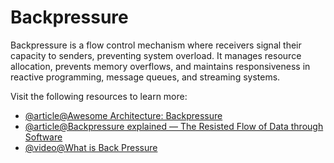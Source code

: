 # Backpressure

Backpressure is a flow control mechanism where receivers signal their capacity to senders, preventing system overload. It manages resource allocation, prevents memory overflows, and maintains responsiveness in reactive programming, message queues, and streaming systems.

Visit the following resources to learn more:

- [@article@Awesome Architecture: Backpressure](https://awesome-architecture.com/back-pressure/)
- [@article@Backpressure explained — The Resisted Flow of Data through Software](https://medium.com/@jayphelps/backpressure-explained-the-flow-of-data-through-software-2350b3e77ce7)
- [@video@What is Back Pressure](https://www.youtube.com/watch?v=viTGm_cV7lE)